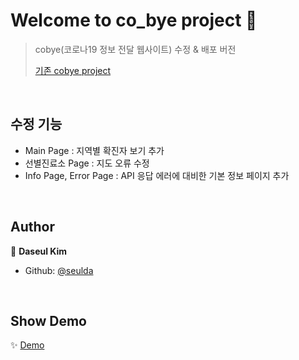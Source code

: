 # Welcome to co_bye project 👋

> cobye(코로나19 정보 전달 웹사이트) 수정 & 배포 버전
> 
> [기존 cobye project](https://github.com/seulda/cobye)
> 

<br>

## 수정 기능

* Main Page : 지역별 확진자 보기 추가
* 선별진료소 Page : 지도 오류 수정
* Info Page, Error Page : API 응답 에러에 대비한 기본 정보 페이지 추가

<br>

## Author

👤 **Daseul Kim**

* Github: [@seulda](https://github.com/seulda)

<br>

## Show Demo

✨ [Demo](https://cobye.site)

